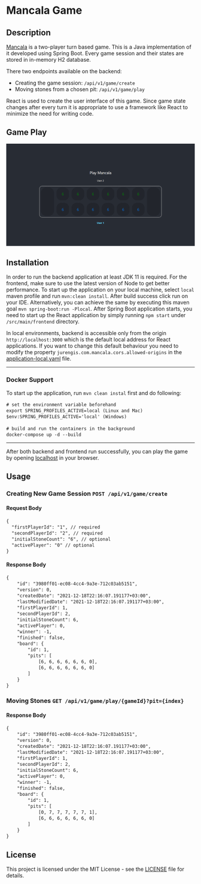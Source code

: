 # Mancala Game

## Description
[Mancala](https://en.wikipedia.org/wiki/Mancala) is a two-player turn based game.
This is a Java implementation of it developed using Spring Boot.
Every game session and their states are stored in in-memory H2 database.

There two endpoints available on the backend:
 - Creating the game session: ```/api/v1/game/create```
 - Moving stones from a chosen pit: ```/api/v1/game/play```

React is used to create the user interface of this game.
Since game state changes after every turn it is appropriate to use a framework like React to minimize the need for writing code.

## Game Play
![Mancala Game Play](static/gameplay.gif "Game Play")

## Installation
In order to run the backend application at least JDK 11 is required. For the frontend, make sure to use the latest version of Node to get better performance.
To start up the application on your local machine, select ```local``` maven profile and run ```mvn:clean install```.
After build success click run on your IDE.  Alternatively, you can achieve the same by executing this maven goal ```mvn spring-boot:run -Plocal```.
After Spring Boot application starts, you need to start up the React application by simply running ```npm start``` under ```/src/main/frontend``` directory. 

In local environments, backend is accessible only from the origin ```http://localhost:3000``` which is the default local address for React applications. 
If you want to change this default behaviour you need to modify the property ```jurengis.com.mancala.cors.allowed-origins``` in the [application-local.yaml](./src/main/resources/application-local.yaml) file.

---
### Docker Support
To start up the application, run ```mvn clean instal``` first and do following:
```
# set the environment variable beforehand
export SPRING_PROFILES_ACTIVE=local (Linux and Mac)
$env:SPRING_PROFILES_ACTIVE='local' (Windows)

# build and run the containers in the background
docker-compose up -d --build
```
---

After both backend and frontend run successfully, you can play the game by opening [localhost](http://localhost:3000) in your browser.

## Usage
### Creating New Game Session ```POST /api/v1/game/create```
#### Request Body
```
{
  "firstPlayerId": "1", // required
  "secondPlayerId": "2", // required
  "initialStoneCount": "6", // optional
  "activePlayer": "0" // optional
}
```
#### Response Body
```
{
    "id": "3980ff01-ec08-4cc4-9a3e-712c03ab5151",
    "version": 0,
    "createdDate": "2021-12-18T22:16:07.191177+03:00",
    "lastModifiedDate": "2021-12-18T22:16:07.191177+03:00",
    "firstPlayerId": 1,
    "secondPlayerId": 2,
    "initialStoneCount": 6,
    "activePlayer": 0,
    "winner": -1,
    "finished": false,
    "board": {
        "id": 1,
        "pits": [
            [6, 6, 6, 6, 6, 6, 0],
            [6, 6, 6, 6, 6, 6, 0]
        ]
    }
}
```
### Moving Stones ```GET /api/v1/game/play/{gameId}?pit={index}```
#### Response Body
```
{
    "id": "3980ff01-ec08-4cc4-9a3e-712c03ab5151",
    "version": 0,
    "createdDate": "2021-12-18T22:16:07.191177+03:00",
    "lastModifiedDate": "2021-12-18T22:16:07.191177+03:00",
    "firstPlayerId": 1,
    "secondPlayerId": 2,
    "initialStoneCount": 6,
    "activePlayer": 0,
    "winner": -1,
    "finished": false,
    "board": {
        "id": 1,
        "pits": [
            [0, 7, 7, 7, 7, 7, 1],
            [6, 6, 6, 6, 6, 6, 0]
        ]
    }
}
```

## License
This project is licensed under the MIT License - see the [LICENSE](LICENSE) file for details.

